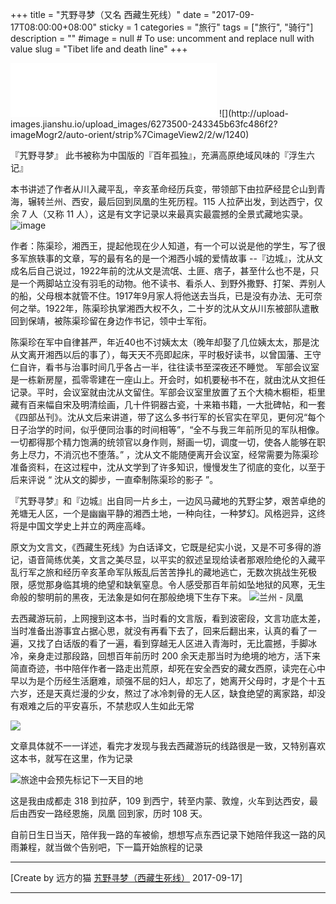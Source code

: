 +++
title = "艽野寻梦（又名 西藏生死线）"
date = "2017-09-17T08:00:00+08:00"
sticky = 1
categories = "旅行"
tags = ["旅行", "骑行"]
description = ""
#image = null  # To use: uncomment and replace null with value
slug = "Tibet life and death line"
+++

<p class="description"></p>
<iframe frameborder="no" border="0" marginwidth="0" marginheight="0" width=330 height=86 src="//music.163.com/outchain/player?type=2&id=484311961&auto=0&height=66"></iframe>
![](http://upload-images.jianshu.io/upload_images/6273500-243345b63fc486f2?imageMogr2/auto-orient/strip%7CimageView2/2/w/1240)

『艽野寻梦』    此书被称为中国版的『百年孤独』，充满高原绝域风味的『浮生六记』
<!-- more -->
本书讲述了作者从川入藏平乱，辛亥革命经历兵变，带领部下由拉萨经昆仑山到青海，辗转兰州、西安，最后回到凤凰的生死历程。115 人拉萨出发，到达西宁，仅余 7 人（又称 11 人），这是有文字记录以来最真实最震撼的全景式藏地实录。
![image](http://upload-images.jianshu.io/upload_images/6273500-f790188c1fb46229?imageMogr2/auto-orient/strip%7CimageView2/2/w/1240)

 作者：陈渠珍，湘西王，提起他现在少人知道，有一个可以说是他的学生，写了很多军旅轶事的文章，写的最有名的是一个湘西小城的爱情故事 --『边城』，沈从文成名后自己说过，1922年前的沈从文是流氓、土匪、痞子，甚至什么也不是，只是一个两脚站立没有羽毛的动物。他不读书、看杀人、到野外撒野、打架、弄别人的船，父母根本就管不住。1917年9月家人将他送去当兵，已是没有办法、无可奈何之举。1922年，陈渠珍执掌湘西大权不久，二十岁的沈从文从川东被部队遣散回到保靖，被陈渠珍留在身边作书记，领中士军衔。

陈渠珍在军中自律甚严，年近40也不讨姨太太（晚年却娶了几位姨太太，那是沈从文离开湘西以后的事了），每天天不亮即起床，平时极好读书，以曾国藩、王守仁自许，看书与治事时间几乎各占一半，往往读书至深夜还不睡觉。 军部会议室是一栋新房屋，孤零零建在一座山上。开会时，如机要秘书不在，就由沈从文担任记录。平时，会议室就由沈从文留住。军部会议室里放置了五个大楠木橱柜，柜里藏有百来幅自宋及明清绘画，几十件铜器古瓷，十来箱书籍，一大批碑帖，和一套《四部丛刊》。沈从文后来讲道，带了这么多书行军的长官实在罕见，更何况“每个日子治学的时间，似乎便同治事的时间相等”，“全不与我三年前所见的军队相像。一切都得那个精力饱满的统领官以身作则，掰画一切，调度一切，使各人能够在职务上尽力，不消沉也不堕落。” ，沈从文不能随便离开会议室，经常需要为陈渠珍准备资料，在这过程中，沈从文学到了许多知识，慢慢发生了彻底的变化，以至于后来评说 “ 沈从文的脚步，一直牵制陈渠珍的影子 ”。

『艽野寻梦』和『边城』出自同一片乡土，一边风马藏地的艽野尘梦，艰苦卓绝的羌塘无人区，一个是幽幽平静的湘西土地，一种向往，一种梦幻。风格迥异，这终将是中国文学史上并立的两座高峰。 


原文为文言文，《西藏生死线》为白话译文，它既是纪实小说，又是不可多得的游记，语音简练优美，文言之美尽显，以平实的叙述呈现给读者那艰险绝伦的入藏平乱行军之旅和经历辛亥革命军队叛乱后苦苦挣扎的藏地逃亡，无数次挑战生死极限，感觉那身临其境的绝望和缺氧窒息。令人感受那百年前如坠地狱的风寒，无生命般的黎明前的黑夜，无法象是如何在那般绝境下生存下来。
![兰州 - 凤凰](https://upload-images.jianshu.io/upload_images/6273500-74b4c2c65785d164.png?imageMogr2/auto-orient/strip%7CimageView2/2/w/1240)

去西藏游玩前，上网搜到这本书，当时看的文言版，看到波密段，文言功底太差，当时准备出游事宜占据心思，就没有再看下去了，回来后翻出来，认真的看了一遍，又找了白话版的看了一遍，看到穿越无人区进入青海时，无比震撼，手脚冰冷，亲身走过那段路，回想百年前历时 200 余天走那当时为绝境的地方，活下来简直奇迹，书中陪伴作者一路走出荒原，却死在安全西安的藏女西原，读完在心中早以为是个历经生活磨难，顽强不屈的妇人，却忘了，她离开父母时，才是个十五六岁，还是天真烂漫的少女，熬过了冰冷刺骨的无人区，缺食绝望的离家路，却没有艰难之后的平安喜乐，不禁悲叹人生如此无常

![](https://upload-images.jianshu.io/upload_images/6273500-58dbe153298729e4.png?imageMogr2/auto-orient/strip%7CimageView2/2/w/1240)

文章具体就不一一详述，看完才发现与我去西藏游玩的线路很是一致，又特别喜欢这本书，就写在这里，作为记录

![旅途中会预先标记下一天目的地](https://upload-images.jianshu.io/upload_images/6273500-45d1a9986ddd6d46.png?imageMogr2/auto-orient/strip%7CimageView2/2/w/1240)

这是我由成都走 318 到拉萨，109 到西宁，转至内蒙、敦煌，火车到达西安，最后由西安一路经恩施，凤凰 回到家，历时 108 天。

自前日生日当天，陪伴我一路的车被偷，想想写点东西记录下她陪伴我这一路的风雨兼程，就当做个告别吧，下一篇开始旅程的记录
* * *
[Create by 远方的猫 [艽野寻梦（西藏生死线）](https://mp.weixin.qq.com/s?__biz=MzIwMDg5MDMyNg==&mid=2247483667&idx=1&sn=4b3509d346781f3cf48923559b2d1c8c&chksm=96f703aaa1808abcf8f7dd475e3767a7f3bbc423b6ef82eab4bc09c67bb002935afaa31ffe54&token=1851428502&lang=zh_CN#rd)  2017-09-17]

<hr />
